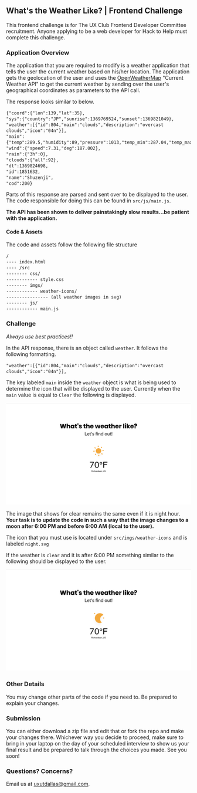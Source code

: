 ## What's the Weather Like? | Frontend Challenge
This frontend challenge is for The UX Club Frontend Developer Committee recruitment. Anyone applying to be a web developer for Hack to Help must complete this challenge.

### Application Overview
The application that you are required to modify is a weather application that tells the user the current weather based on his/her location. The application gets the geolocation of the user and uses the [OpenWeatherMap](https://openweathermap.org/current) "Current Weather API" to get the current weather by sending over the user's geographical coordinates as parameters to the API call.

The response looks similar to below.

```
{"coord":{"lon":139,"lat":35},
"sys":{"country":"JP","sunrise":1369769524,"sunset":1369821049},
"weather":[{"id":804,"main":"clouds","description":"overcast clouds","icon":"04n"}],
"main":{"temp":289.5,"humidity":89,"pressure":1013,"temp_min":287.04,"temp_max":292.04},
"wind":{"speed":7.31,"deg":187.002},
"rain":{"3h":0},
"clouds":{"all":92},
"dt":1369824698,
"id":1851632,
"name":"Shuzenji",
"cod":200}
```

Parts of this response are parsed and sent over to be displayed to the user. The code responsible for doing this can be found in `src/js/main.js`.

**The API has been shown to deliver painstakingly slow results...be patient with the application.**

#### Code & Assets
The code and assets follow the following file structure

```
/
---- index.html
---- /src
-------- css/
------------ style.css
-------- imgs/
------------ weather-icons/
---------------- (all weather images in svg)
-------- js/
------------ main.js
```

### Challenge

*Always use best practices!!*

In the API response, there is an object called `weather`. It follows the following formatting.

```
"weather":[{"id":804,"main":"clouds","description":"overcast clouds","icon":"04n"}],
```

The key labeled `main` inside the `weather` object is what is being used to determine the icon that will be displayed to the user. Currently when the `main` value is equal to `Clear` the following is displayed.

![Clear Day](https://raw.githubusercontent.com/HackToHelpUTD/frontend-challenge/master/.github/clear-day.png)

The image that shows for clear remains the same even if it is night hour. **Your task is to update the code in such a way that the image changes to a moon after 6:00 PM and before 6:00 AM (local to the user).**

The icon that you must use is located under `src/imgs/weather-icons` and is labeled `night.svg`

If the weather is `clear` and it is after 6:00 PM something similar to the following should be displayed to the user.

![Clear Night](https://raw.githubusercontent.com/HackToHelpUTD/frontend-challenge/master/.github/clear-night.png)

### Other Details
You may change other parts of the code if you need to. Be prepared to explain your changes.

### Submission
You can either download a zip file and edit that or fork the repo and make your changes there. Whichever way you decide to proceed, make sure to bring in your laptop on the day of your scheduled interview to show us your final result and be prepared to talk through the choices you made. See you soon!

### Questions? Concerns?
Email us at [uxutdallas@gmail.com](mailto:uxutdallas@gmail.com).
